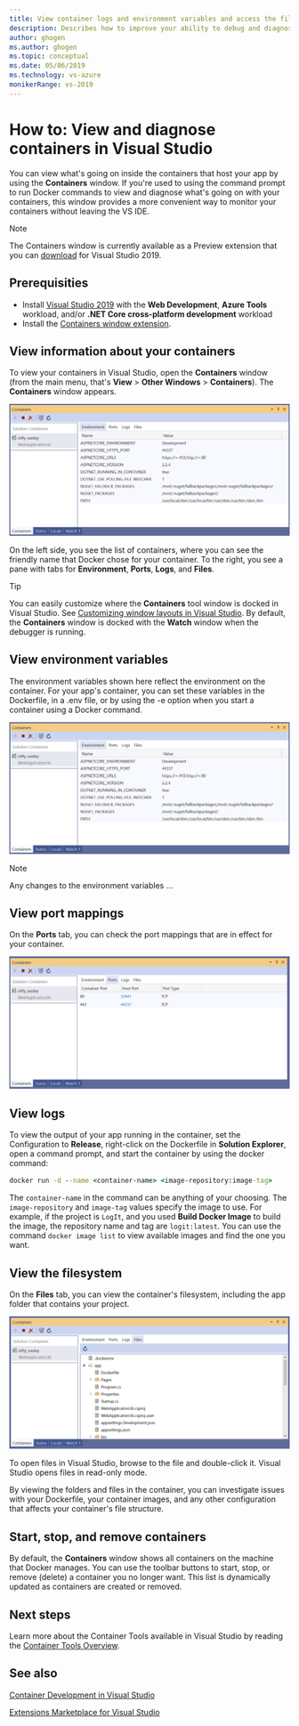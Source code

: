 ```yaml
---
title: View container logs and environment variables and access the filesystem.
description: Describes how to improve your ability to debug and diagnose your container-based apps in Visual Studio by using a tool window  to see what's going on inside the containers that host your app.
author: ghogen
ms.author: ghogen
ms.topic: conceptual
ms.date: 05/06/2019
ms.technology: vs-azure
monikerRange: vs-2019
---
```

# How to: View and diagnose containers in Visual Studio

You can view what's going on inside the containers that host your app by using the **Containers** window. If you're used to using the command prompt to run Docker commands to view and diagnose what's going on with your containers, this window provides a more convenient way to monitor your containers without leaving the VS IDE.

> [!NOTE]
> The Containers window is currently available as a Preview extension that you can [download](https://aka.ms/vscontainerspreview) for Visual Studio 2019.

## Prerequisities

- Install [Visual Studio 2019](https://visualstudio.microsoft.com/downloads/?utm_medium=microsoft&utm_source=docs.microsoft.com&utm_campaign=inline+link&utm_content=download+vs2019) with the **Web Development**, **Azure Tools** workload, and/or **.NET Core cross-platform development** workload
- Install the [Containers window extension](https://aka.ms/vscontainerspreview).

## View information about your containers

To view your containers in Visual Studio, open the **Containers** window (from the main menu, that's **View** > **Other Windows** > **Containers**).  The **Containers** window appears.

![Screenshot of Environment tab in Containers window](media/view-and-diagnose-containers/container-environment-vars.png)

On the left side, you see the list of containers, where you can see the friendly name that Docker chose for your container. To the right, you see a pane with tabs for **Environment**, **Ports**, **Logs**, and **Files**.

> [!TIP]
> You can easily customize where the **Containers** tool window is docked in Visual Studio. See [Customizing window layouts in Visual Studio](/visualstudio/ide/customizing-window-layouts-in-visual-studio). By default, the **Containers** window is docked with the **Watch** window when the debugger is running.

## View environment variables

The environment variables shown here reflect the environment on the container. For your app's container, you can set these variables in the Dockerfile, in a .env file, or by using the -e option when you start a container using a Docker command.

![Screenshot of Environment tab in Containers window](media/view-and-diagnose-containers/container-environment-vars.png)

> [!NOTE]
> Any changes to the environment variables ... 

## View port mappings

On the **Ports** tab, you can check the port mappings that are in effect for your container.

![Screenshot of Ports tab in Containers window](media/view-and-diagnose-containers/container-ports.png)

## View logs

To view the output of your app running in the container, set the Configuration to **Release**, right-click on the Dockerfile in **Solution Explorer**, open a command prompt, and start the container by using the docker command:

```cmd
docker run -d --name <container-name> <image-repository:image-tag>
```

The `container-name` in the command can be anything of your choosing. The `image-repository` and `image-tag` values specify the image to use. For example, if the project is `LogIt`, and you used **Build Docker Image** to build the image, the repository name and tag are `logit:latest`. You can use the command `docker image list` to view available images and find the one you want.

## View the filesystem

On the **Files** tab, you can view the container's filesystem, including the app folder that contains your project.

![Screenshot of Files tab in Containers window](media/view-and-diagnose-containers/container-filesystem.png)

To open files in Visual Studio, browse to the file and double-click it. Visual Studio opens files in read-only mode.

By viewing the folders and files in the container, you can investigate issues with your Dockerfile, your container images, and any other configuration that affects your container's file structure.

## Start, stop, and remove containers

By default, the **Containers** window shows all containers on the machine that Docker manages. You can use the toolbar buttons to start, stop, or remove (delete) a container you no longer want.  This list is dynamically updated as containers are created or removed.

## Next steps

Learn more about the Container Tools available in Visual Studio by reading the [Container Tools Overview](overview.md).

## See also

[Container Development in Visual Studio](/visualstudio/containers)

[Extensions Marketplace for Visual Studio](https://marketplace.visualstudio.com/)
